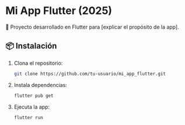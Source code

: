 # Mi App Flutter (2025)  

🚀 Proyecto desarrollado en Flutter para [explicar el propósito de la app].  

## 📦 Instalación  
1. Clona el repositorio:  
   ```bash
   git clone https://github.com/tu-usuario/mi_app_flutter.git

2. Instala dependencias:
   ```bash
   flutter pub get

3. Ejecuta la app:
   ```bash
   flutter run

